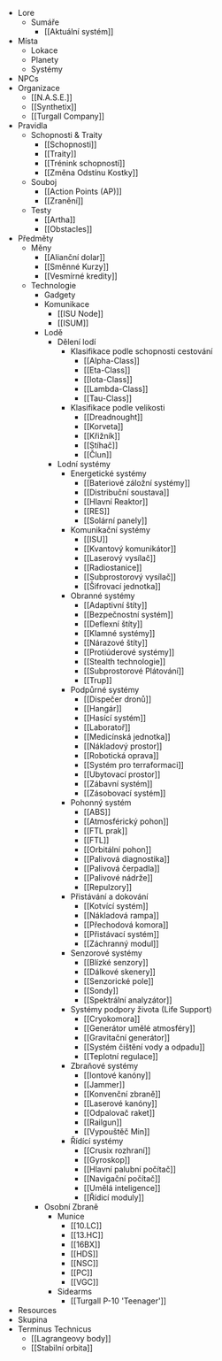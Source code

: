* Lore
  * Sumáře
      * [[Aktuální systém]]
* Místa
  * Lokace
  * Planety
  * Systémy
* NPCs
* Organizace
    * [[N.A.S.E.]]
    * [[Synthetix]]
    * [[Turgall Company]]
* Pravidla
  * Schopnosti & Traity
      * [[Schopnosti]]
      * [[Traity]]
      * [[Trénink schopností]]
      * [[Změna Odstínu Kostky]]
  * Souboj
      * [[Action Points (AP)]]
      * [[Zranění]]
  * Testy
      * [[Artha]]
      * [[Obstacles]]
* Předměty
  * Měny
      * [[Alianční dolar]]
      * [[Směnné Kurzy]]
      * [[Vesmírné kredity]]
  * Technologie
    * Gadgety
    * Komunikace
        * [[ISU Node]]
        * [[ISUM]]
    * Lodě
      * Dělení lodí
        * Klasifikace podle schopnosti cestování
            * [[Alpha-Class]]
            * [[Eta-Class]]
            * [[Iota-Class]]
            * [[Lambda-Class]]
            * [[Tau-Class]]
        * Klasifikace podle velikosti
            * [[Dreadnought]]
            * [[Korveta]]
            * [[Křižník]]
            * [[Stíhač]]
            * [[Člun]]
      * Lodní systémy
        * Energetické systémy
            * [[Bateriové záložní systémy]]
            * [[Distribuční soustava]]
            * [[Hlavní Reaktor]]
            * [[RES]]
            * [[Solární panely]]
        * Komunikační systémy
            * [[ISU]]
            * [[Kvantový komunikátor]]
            * [[Laserový vysílač]]
            * [[Radiostanice]]
            * [[Subprostorový vysílač]]
            * [[Šifrovací jednotka]]
        * Obranné systémy
            * [[Adaptivní štíty]]
            * [[Bezpečnostní systém]]
            * [[Deflexní štíty]]
            * [[Klamné systémy]]
            * [[Nárazové štíty]]
            * [[Protiúderové systémy]]
            * [[Stealth technologie]]
            * [[Subprostorové Plátování]]
            * [[Trup]]
        * Podpůrné systémy
            * [[Dispečer dronů]]
            * [[Hangár]]
            * [[Hasící systém]]
            * [[Laboratoř]]
            * [[Medicínská jednotka]]
            * [[Nákladový prostor]]
            * [[Robotická oprava]]
            * [[Systém pro terraformaci]]
            * [[Ubytovací prostor]]
            * [[Zábavní systém]]
            * [[Zásobovací systém]]
        * Pohonný systém
            * [[ABS]]
            * [[Atmosférický pohon]]
            * [[FTL prak]]
            * [[FTL]]
            * [[Orbitální pohon]]
            * [[Palivová diagnostika]]
            * [[Palivová čerpadla]]
            * [[Palivové nádrže]]
            * [[Repulzory]]
        * Přistávání a dokování
            * [[Kotvící systém]]
            * [[Nákladová rampa]]
            * [[Přechodová komora]]
            * [[Přistávací systém]]
            * [[Záchranný modul]]
        * Senzorové systémy
            * [[Blízké senzory]]
            * [[Dálkové skenery]]
            * [[Senzorické pole]]
            * [[Sondy]]
            * [[Spektrální analyzátor]]
        * Systémy podpory života (Life Support)
            * [[Cryokomora]]
            * [[Generátor umělé atmosféry]]
            * [[Gravitační generátor]]
            * [[Systém čištění vody a odpadu]]
            * [[Teplotní regulace]]
        * Zbraňové systémy
            * [[Iontové kanóny]]
            * [[Jammer]]
            * [[Konvenční zbraně]]
            * [[Laserové kanóny]]
            * [[Odpalovač raket]]
            * [[Railgun]]
            * [[Vypouštěč Min]]
        * Řídící systémy
            * [[Crusix rozhraní]]
            * [[Gyroskop]]
            * [[Hlavní palubní počítač]]
            * [[Navigační počítač]]
            * [[Umělá inteligence]]
            * [[Řídicí moduly]]
    * Osobní Zbraně
      * Munice
          * [[10.LC]]
          * [[13.HC]]
          * [[16BX]]
          * [[HDS]]
          * [[NSC]]
          * [[PC]]
          * [[VGC]]
      * Sidearms
          * [[Turgall P-10 'Teenager']]
* Resources
* Skupina
* Terminus Technicus
    * [[Lagrangeovy body]]
    * [[Stabilní orbita]]
